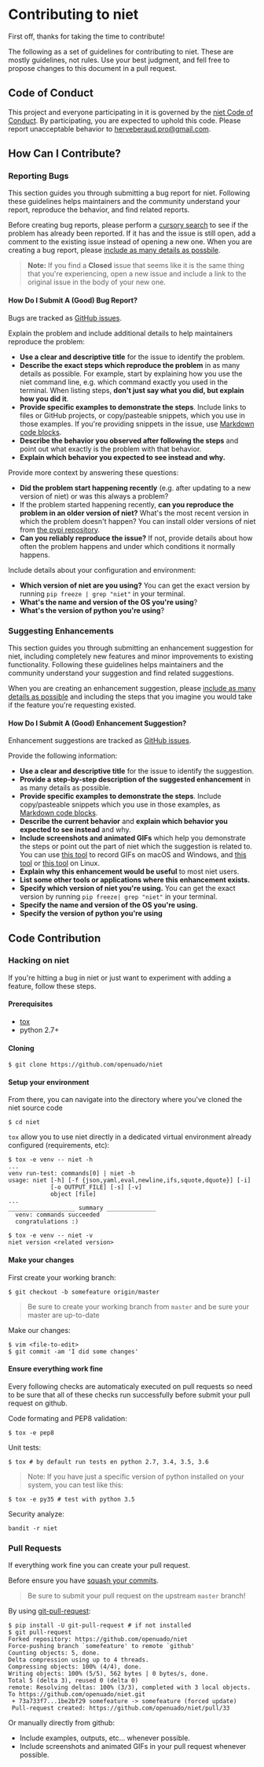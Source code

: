 # Contributing to niet

First off, thanks for taking the time to contribute!

The following as a set of guidelines for contributing to niet.
These are mostly guidelines, not rules. Use your best judgment, and fell
free to propose changes to this document in a pull request.

## Code of Conduct

This project and everyone participating in it is governed
by the [niet Code of Conduct](CODE_OF_CONDUCT.md).
By participating, you are expected to uphold this code.
Please report unacceptable behavior to [herveberaud.pro@gmail.com](mailto:herveberaud.pro@gmail.com).

## How Can I Contribute?

### Reporting Bugs

This section guides you through submitting a bug report for niet.
Following these guidelines helps maintainers and the community
understand your report, reproduce the behavior, and find related reports.

Before creating bug reports, please perform a
[cursory search](https://github.com/openuado/niet/issues?q=is%3Aissue%20is%3Aopen%20)
to see if the problem has already been reported.
If it has and the issue is still open, add a comment to
the existing issue instead of opening a new one.
When you are creating a bug report, please [include as many details as possbile](#how-do-i-submit-a-good-bug-report).

> **Note:** If you find a **Closed** issue that seems like it is the same thing that you're experiencing, open a new issue and include a link to the original issue in the body of your new one.

#### How Do I Submit A (Good) Bug Report?

Bugs are tracked as [GitHub issues](https://guides.github.com/features/issues/).

Explain the problem and include additional details to help maintainers reproduce the problem:

* **Use a clear and descriptive title** for the issue to identify the problem.
* **Describe the exact steps which reproduce the problem** in as many details as possible. For example, start by explaining how you use the niet command line, e.g. which command exactly you used in the terminal. When listing steps, **don't just say what you did, but explain how you did it**.
* **Provide specific examples to demonstrate the steps**. Include links to files or GitHub projects, or copy/pasteable snippets, which you use in those examples. If you're providing snippets in the issue, use [Markdown code blocks](https://help.github.com/articles/markdown-basics/#multiple-lines).
* **Describe the behavior you observed after following the steps** and point out what exactly is the problem with that behavior.
* **Explain which behavior you expected to see instead and why.**


Provide more context by answering these questions:

* **Did the problem start happening recently** (e.g. after updating to a new version of niet) or was this always a problem?
* If the problem started happening recently, **can you reproduce the problem in an older version of niet?** What's the most recent version in which the problem doesn't happen? You can install older versions of niet from [the pypi repository](https://pypi.org/project/niet/).
* **Can you reliably reproduce the issue?** If not, provide details about how often the problem happens and under which conditions it normally happens.

Include details about your configuration and environment:

* **Which version of niet are you using?** You can get the exact version by running `pip freeze | grep "niet"` in your terminal.
* **What's the name and version of the OS you're using**?
* **What's the version of python you're using**?

### Suggesting Enhancements

This section guides you through submitting an enhancement suggestion for niet, including completely new features and minor improvements to existing functionality. Following these guidelines helps maintainers and the community understand your suggestion and find related suggestions.

When you are creating an enhancement suggestion, please [include as many details as possible](#how-do-i-submit-a-good-enhancement-suggestion) and including the steps that you imagine you would take if the feature you're requesting existed.

#### How Do I Submit A (Good) Enhancement Suggestion?

Enhancement suggestions are tracked as [GitHub issues](https://guides.github.com/features/issues/).

Provide the following information:

* **Use a clear and descriptive title** for the issue to identify the suggestion.
* **Provide a step-by-step description of the suggested enhancement** in as many details as possible.
* **Provide specific examples to demonstrate the steps**. Include copy/pasteable snippets which you use in those examples, as [Markdown code blocks](https://help.github.com/articles/markdown-basics/#multiple-lines).
* **Describe the current behavior** and **explain which behavior you expected to see instead** and why.
* **Include screenshots and animated GIFs** which help you demonstrate the steps or point out the part of niet which the suggestion is related to. You can use [this tool](https://www.cockos.com/licecap/) to record GIFs on macOS and Windows, and [this tool](https://github.com/colinkeenan/silentcast) or [this tool](https://github.com/GNOME/byzanz) on Linux.
* **Explain why this enhancement would be useful** to most niet users.
* **List some other tools or applications where this enhancement exists.**
* **Specify which version of niet you're using.** You can get the exact version by running `pip freeze| grep "niet"` in your terminal.
* **Specify the name and version of the OS you're using.**
* **Specify the version of python you're using**

## Code Contribution

### Hacking on niet

If you're hitting a bug in niet or just want to experiment with adding a feature, follow these steps.

#### Prerequisites

- [tox](https://tox.readthedocs.io/en/latest/)
- python 2.7+

#### Cloning

```shell
$ git clone https://github.com/openuado/niet
```

#### Setup your environment

From there, you can navigate into the directory where you've cloned
the niet source code

```shell
$ cd niet
```

`tox` allow you to use niet directly in a dedicated virtual environment
already configured (requirements, etc):

```shell
$ tox -e venv -- niet -h
...
venv run-test: commands[0] | niet -h
usage: niet [-h] [-f {json,yaml,eval,newline,ifs,squote,dquote}] [-i]
            [-o OUTPUT_FILE] [-s] [-v]
            object [file]
...
___________________ summary ______________
  venv: commands succeeded
  congratulations :)

$ tox -e venv -- niet -v
niet version <related version>
```

#### Make your changes

First create your working branch:
```shell
$ git checkout -b somefeature origin/master
```

> Be sure to create your working branch from `master` and be sure your master are up-to-date

Make our changes:
```shell
$ vim <file-to-edit>
$ git commit -am 'I did some changes'
```

#### Ensure everything work fine

Every following checks are automaticaly executed on pull requests so need to
be sure that all of these checks run successfully before submit your pull request
on github.

Code formating and PEP8 validation:
```shell
$ tox -e pep8
```

Unit tests:
```shell
$ tox # by default run tests en python 2.7, 3.4, 3.5, 3.6
```

> Note: If you have just a specific version of python installed on your system, you can test like this:
```shell
$ tox -e py35 # test with python 3.5
```

Security analyze:
```shell
bandit -r niet
```


### Pull Requests

If everything work fine you can create your pull request.

Before ensure you have [squash your commits](http://gitready.com/advanced/2009/02/10/squashing-commits-with-rebase.html).

> Be sure to submit your pull request on the upstream `master` branch!

By using [git-pull-request](https://github.com/jd/git-pull-request):
```shell
$ pip install -U git-pull-request # if not installed
$ git pull-request 
Forked repository: https://github.com/openuado/niet
Force-pushing branch `somefeature' to remote `github'
Counting objects: 5, done.
Delta compression using up to 4 threads.
Compressing objects: 100% (4/4), done.
Writing objects: 100% (5/5), 562 bytes | 0 bytes/s, done.
Total 5 (delta 3), reused 0 (delta 0)
remote: Resolving deltas: 100% (3/3), completed with 3 local objects.
To https://github.com/openuado/niet.git
 + 73a733f7...1be2bf29 somefeature -> somefeature (forced update)
 Pull-request created: https://github.com/openuado/niet/pull/33
```

Or manually directly from github:
* Include examples, outputs, etc... whenever possible.
* Include screenshots and animated GIFs in your pull request whenever possible.

